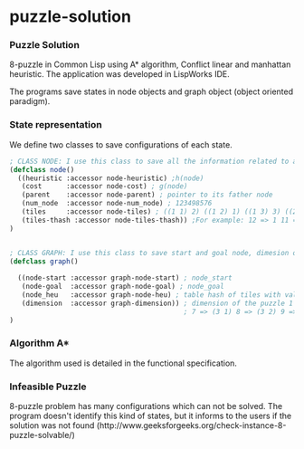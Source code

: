 # puzzle-solution

<h3>Puzzle Solution</h3>

8-puzzle in Common Lisp using A* algorithm, Conflict linear and manhattan heuristic. The application was developed in LispWorks IDE. 

The programs save states in node objects and graph object (object oriented paradigm).

<h3> State representation </h3>
  
 We define two classes to save configurations of each state.

```lisp
; CLASS NODE: I use this class to save all the information related to a node
(defclass node()
  ((heuristic :accessor node-heuristic) ;h(node)
   (cost      :accessor node-cost) ; g(node)
   (parent    :accessor node-parent) ; pointer to its father node
   (num_node  :accessor node-num_node) ; 123498576
   (tiles     :accessor node-tiles) ; ((1 1) 2) ((1 2) 1) ((1 3) 3) ((2 1) 4) ((2 2) 5) ((2 3) 6) ((3 1) 7) ((3 2) 8) ((3 3) 9)
   (tiles-thash :accessor node-tiles-thash)) ;For example: 12 => 1 11 => 2 13 => 3 21 => 4 22 => 5 23 => 6 31 => 7 32 => 8 33 => 9
)


; CLASS GRAPH: I use this class to save start and goal node, dimesion of the puzzle (3 x 3)  and a table hash with the goal state  
(defclass graph()
 
  ((node-start :accessor graph-node-start) ; node_start
   (node-goal  :accessor graph-node-goal) ; node_goal
   (node_heu   :accessor graph-node-heu) ; table hash of tiles with value (x,y) of the last state or result
   (dimension  :accessor graph-dimension)) ; dimension of the puzzle 1 => (1 1) 2 => (1 2) 3 => (1 3) 4 => (2 1) 5 => (2 2) 6 => (2 3)
                                           ; 7 => (3 1) 8 => (3 2) 9 => (3 3)
)
```
<h3> Algorithm A* </h3>
The algorithm used is detailed in the functional specification.
  
<h3> Infeasible Puzzle </h3>
8-puzzle problem has many configurations which can not be solved. The program doesn't identify this kind of states, but it informs to the users if the solution was not found (http://www.geeksforgeeks.org/check-instance-8-puzzle-solvable/)


  
